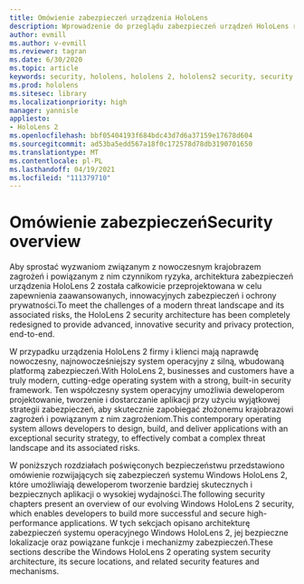 ```yaml
---
title: Omówienie zabezpieczeń urządzenia HoloLens
description: Wprowadzenie do przeglądu zabezpieczeń urządzeń HoloLens rzeczywistości mieszanej.
author: evmill
ms.author: v-evmill
ms.reviewer: tagran
ms.date: 6/30/2020
ms.topic: article
keywords: security, hololens, hololens 2, hololens2 security, security overview
ms.prod: hololens
ms.sitesec: library
ms.localizationpriority: high
manager: yannisle
appliesto:
- HoloLens 2
ms.openlocfilehash: bbf05404193f684bdc43d7d6a37159e17678d604
ms.sourcegitcommit: ad53ba5edd567a18f0c172578d78db3190701650
ms.translationtype: MT
ms.contentlocale: pl-PL
ms.lasthandoff: 04/19/2021
ms.locfileid: "111379710"
---
```

# <a name="security-overview"></a><span data-ttu-id="6b151-104">Omówienie zabezpieczeń</span><span class="sxs-lookup"><span data-stu-id="6b151-104">Security overview</span></span>

<span data-ttu-id="6b151-105">Aby sprostać wyzwaniom związanym z nowoczesnym krajobrazem zagrożeń i powiązanym z nim czynnikom ryzyka, architektura zabezpieczeń urządzenia HoloLens 2 została całkowicie przeprojektowana w celu zapewnienia zaawansowanych, innowacyjnych zabezpieczeń i ochrony prywatności.</span><span class="sxs-lookup"><span data-stu-id="6b151-105">To meet the challenges of a modern threat landscape and its associated risks, the HoloLens 2 security architecture has been completely redesigned to provide advanced, innovative security and privacy protection, end-to-end.</span></span>

<span data-ttu-id="6b151-106">W przypadku urządzenia HoloLens 2 firmy i klienci mają naprawdę nowoczesny, najnowocześniejszy system operacyjny z silną, wbudowaną platformą zabezpieczeń.</span><span class="sxs-lookup"><span data-stu-id="6b151-106">With HoloLens 2, businesses and customers have a truly modern, cutting-edge operating system with a strong, built-in security framework.</span></span> <span data-ttu-id="6b151-107">Ten współczesny system operacyjny umożliwia deweloperom projektowanie, tworzenie i dostarczanie aplikacji przy użyciu wyjątkowej strategii zabezpieczeń, aby skutecznie zapobiegać złożonemu krajobrazowi zagrożeń i powiązanym z nim zagrożeniom.</span><span class="sxs-lookup"><span data-stu-id="6b151-107">This contemporary operating system allows developers to design, build, and deliver applications with an exceptional security strategy, to effectively combat a complex threat landscape and its associated risks.</span></span> 

<span data-ttu-id="6b151-108">W poniższych rozdziałach poświęconych bezpieczeństwu przedstawiono omówienie rozwijających się zabezpieczeń systemu Windows HoloLens 2, które umożliwiają deweloperom tworzenie bardziej skutecznych i bezpiecznych aplikacji o wysokiej wydajności.</span><span class="sxs-lookup"><span data-stu-id="6b151-108">The following security chapters present an overview of our evolving Windows HoloLens 2 security, which enables developers to build more successful and secure high-performance applications.</span></span> <span data-ttu-id="6b151-109">W tych sekcjach opisano architekturę zabezpieczeń systemu operacyjnego Windows HoloLens 2, jej bezpieczne lokalizacje oraz powiązane funkcje i mechanizmy zabezpieczeń.</span><span class="sxs-lookup"><span data-stu-id="6b151-109">These sections describe the Windows HoloLens 2 operating system security architecture, its secure locations, and related security features and mechanisms.</span></span>
